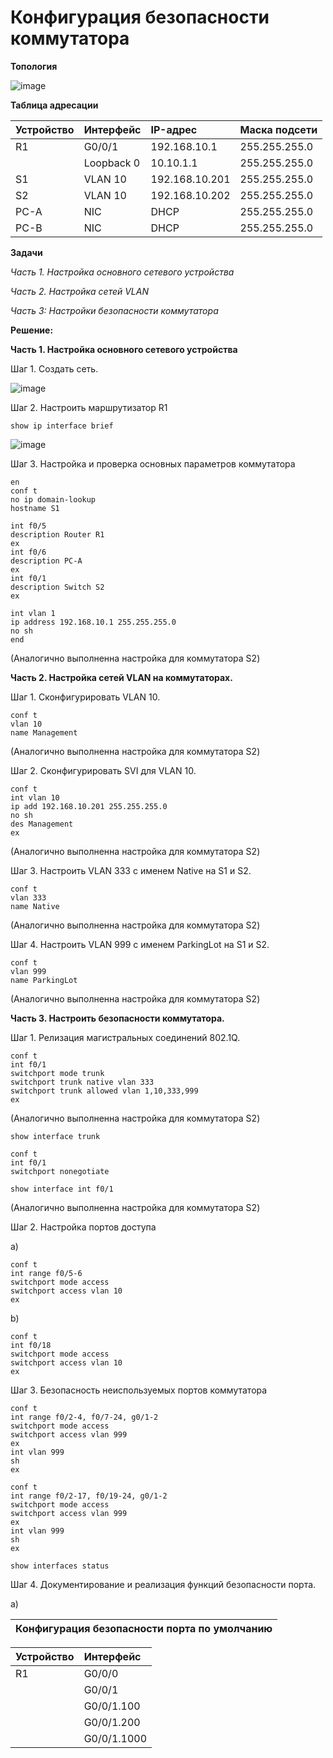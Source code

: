 # Конфигурация безопасности коммутатора

**Топология**

![image](https://user-images.githubusercontent.com/84719218/165506807-bc3e5844-81d6-4542-9abc-e364d4fbd51d.png)

**Таблица адресации**

| Устройство    | Интерфейс          | IP-адрес                 |Маска подсети    |
| :-------------|:------------------ | :----------------------- |:--------------- |
| R1            | G0/0/1             | 192.168.10.1             | 255.255.255.0   |
|               | Loopback 0         | 10.10.1.1                | 255.255.255.0   |
| S1            | VLAN 10            | 192.168.10.201           | 255.255.255.0   |
| S2            | VLAN 10            | 192.168.10.202           | 255.255.255.0   |
| PC-A          | NIC                | DHCP                     | 255.255.255.0   |
| PC-B          | NIC                | DHCP                     | 255.255.255.0   |

**Задачи**

*Часть 1. Настройка основного сетевого устройства*

*Часть 2. Настройка сетей VLAN*

*Часть 3: Настройки безопасности коммутатора*

**Решение:**

**Часть 1. Настройка основного сетевого устройства**

Шаг 1. Создать сеть.

![image](https://user-images.githubusercontent.com/84719218/165507953-07c227a8-e3e7-4641-b248-4f0a8521e6d5.png)

Шаг 2. Настроить маршрутизатор R1

```
show ip interface brief
```

![image](https://user-images.githubusercontent.com/84719218/165509741-6ced7569-e973-40c8-9781-ffe90bdf1dcb.png)

Шаг 3. Настройка и проверка основных параметров коммутатора

```
en
conf t
no ip domain-lookup
hostname S1
```

```
int f0/5
description Router R1
ex
int f0/6
description PC-A
ex
int f0/1
description Switch S2
ex
```

```
int vlan 1
ip address 192.168.10.1 255.255.255.0
no sh
end
```
(Аналогично выполненна настройка для коммутатора S2)

**Часть 2. Настройка сетей VLAN на коммутаторах.**

Шаг 1. Сконфигурировать VLAN 10.

```
conf t
vlan 10
name Management
```
(Аналогично выполненна настройка для коммутатора S2)

Шаг 2. Сконфигурировать SVI для VLAN 10.

```
conf t
int vlan 10
ip add 192.168.10.201 255.255.255.0
no sh
des Management
ex
```
(Аналогично выполненна настройка для коммутатора S2)


Шаг 3. Настроить VLAN 333 с именем Native на S1 и S2.

```
conf t
vlan 333
name Native
```
(Аналогично выполненна настройка для коммутатора S2)

Шаг 4. Настроить VLAN 999 с именем ParkingLot на S1 и S2.

```
conf t
vlan 999
name ParkingLot
```
(Аналогично выполненна настройка для коммутатора S2)

**Часть 3. Настроить безопасности коммутатора.**

Шаг 1. Релизация магистральных соединений 802.1Q.

```
conf t
int f0/1
switchport mode trunk
switchport trunk native vlan 333
switchport trunk allowed vlan 1,10,333,999
ex
```
(Аналогично выполненна настройка для коммутатора S2)

```
show interface trunk
```

```
conf t
int f0/1
switchport nonegotiate
```

```
show interface int f0/1
```
(Аналогично выполненна настройка для коммутатора S2)

Шаг 2. Настройка портов доступа

a)

```
conf t
int range f0/5-6
switchport mode access
switchport access vlan 10
ex
```

b)

```
conf t
int f0/18
switchport mode access
switchport access vlan 10
ex
```

Шаг 3. Безопасность неиспользуемых портов коммутатора

```
conf t
int range f0/2-4, f0/7-24, g0/1-2
switchport mode access
switchport access vlan 999
ex
int vlan 999
sh
ex
```

```
conf t
int range f0/2-17, f0/19-24, g0/1-2
switchport mode access
switchport access vlan 999
ex
int vlan 999
sh
ex
```

```
show interfaces status
```

Шаг 4. Документирование и реализация функций безопасности порта.

a)


| Конфигурация безопасности порта по умолчанию          | 
| :---------------------------------------------------- | 

| Устройство                 | Интерфейс                | 
| :--------------------------|:------------------------ | 
| R1                         | G0/0/0                   |
|                            | G0/0/1                   |
|                            | G0/0/1.100               |
|                            | G0/0/1.200               |
|                            | G0/0/1.1000              |

















